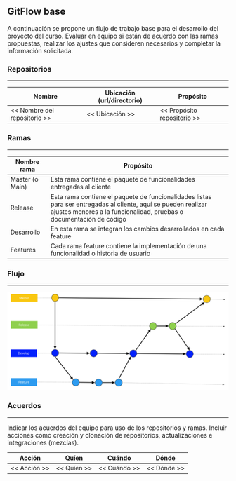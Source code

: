 
## GitFlow base


A continuación se propone un flujo de trabajo base para el desarrollo del proyecto del curso. Evaluar en equipo si están de acuerdo con las ramas propuestas, realizar los ajustes que consideren necesarios y completar la información solicitada.

### Repositorios
---

|Nombre   |Ubicación (url/directorio)   |Propósito   |
|---|---|---|
|<< Nombre del repositorio >>   |<< Ubicación >>  |<< Propósito repositorio >>   |

  
### Ramas
---
  
|Nombre rama   |Propósito   |
|---|---|
|Master (o Main)   | Esta rama contiene el paquete de funcionalidades entregadas al cliente   |
|Release   | Esta rama contiene el paquete de funcionalidades listas para ser entregadas al cliente, aquí se pueden realizar ajustes menores a la funcionalidad, pruebas o documentación de código   |
|Desarrollo   | En esta rama se integran los cambios desarrollados en cada feature |
|Features   | Cada rama feature contiene la implementación de una funcionalidad o historia de usuario |

### Flujo
---

![](./../../../assets/images/gitflow.jpg)
  
### Acuerdos
---
  
Indicar los acuerdos del equipo para uso de los repositorios y ramas. Incluir acciones como creación y clonación de repositorios, actualizaciones e integraciones (mezclas).

|Acción   |Quíen   |Cuándo   |Dónde   |
|---|---|---|---|
|<< Acción >>   |<< Quíen >>  |<< Cuándo >>   |<< Dónde >>   |
